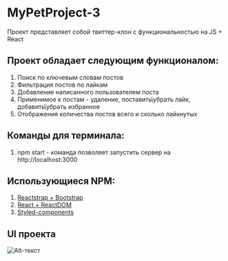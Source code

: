 # MyPetProject-3

Проект представляет собой твиттер-клон с функциональностью на JS + React

## Проект обладает следующим функционалом:
1) Поиск по ключевым словам постов
2) Фильтрация постов по лайкам
3) Добавление написанного пользователем поста
4) Применимое к постам - удаление, поставить\убрать лайк, добавить\убрать избранное
5) Отображения количества постов всего и сколько лайкнутых

## Команды для терминала:
1) npm start - команда позволяет запустить сервер на http://localhost:3000 

## Использующиеся NPM:
1) [Reactstrap + Bootstrap](https://reactstrap.github.io/)
2) [React + ReactDOM](https://github.com/facebook/react)
3) [Styled-components](https://styled-components.com/)

## UI проекта
![Alt-текст](https://sun9-28.userapi.com/impg/yrVPgQWjllL48sUNt9yY2maeA6wE4neRGDXAqw/tlz4sQpDgz0.jpg?size=925x535&quality=96&sign=cb4b18c544ae1b76c6f04cfb0ef3c545&type=album "UI")
